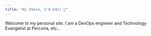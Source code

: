 ```yaml
---
title: "Hi there, I'm Edi! 🐬"
---
```


Welcome to my personal site. I am a DevOps engineer and Technology Evangelist at Percona, etc...
